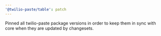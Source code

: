 ```yaml
---
'@twilio-paste/table': patch
---
```


Pinned all twilio-paste package versions in order to keep them in sync with core when they are updated by changesets.
